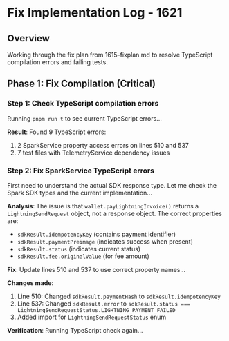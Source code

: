 # Fix Implementation Log - 1621

## Overview
Working through the fix plan from 1615-fixplan.md to resolve TypeScript compilation errors and failing tests.

## Phase 1: Fix Compilation (Critical)

### Step 1: Check TypeScript compilation errors
Running `pnpm run t` to see current TypeScript errors...

**Result**: Found 9 TypeScript errors:
1. 2 SparkService property access errors on lines 510 and 537
2. 7 test files with TelemetryService dependency issues

### Step 2: Fix SparkService TypeScript errors
First need to understand the actual SDK response type. Let me check the Spark SDK types and the current implementation...

**Analysis**: The issue is that `wallet.payLightningInvoice()` returns a `LightningSendRequest` object, not a response object. The correct properties are:
- `sdkResult.idempotencyKey` (contains payment identifier)
- `sdkResult.paymentPreimage` (indicates success when present)  
- `sdkResult.status` (indicates current status)
- `sdkResult.fee.originalValue` (for fee amount)

**Fix**: Update lines 510 and 537 to use correct property names...

**Changes made**:
1. Line 510: Changed `sdkResult.paymentHash` to `sdkResult.idempotencyKey` 
2. Line 537: Changed `sdkResult.error` to `sdkResult.status === LightningSendRequestStatus.LIGHTNING_PAYMENT_FAILED`
3. Added import for `LightningSendRequestStatus` enum

**Verification**: Running TypeScript check again...
